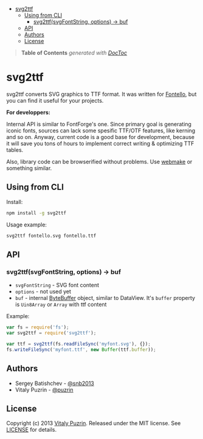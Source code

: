 

- [svg2ttf](#svg2ttf)
	- [Using from CLI](#using-from-cli)
		- [svg2ttf(svgFontString, options) -> buf](#svg2ttfsvgfontstring-options-->-buf)
	- [API](#api)
	- [Authors](#authors)
	- [License](#license)

> **Table of Contents**  *generated with [DocToc](http://doctoc.herokuapp.com/)*


svg2ttf
========

svg2ttf converts SVG graphics to TTF format. It was written for
[Fontello](http://fontello.com), but you can find it useful for your projects.

__For developpers:__

Internal API is similar to FontForge's one. Since primary goal
is generating iconic fonts, sources can lack some spesific TTF/OTF features,
like kerning and so on. Anyway, current code is a good base for development,
because it will save you tons of hours to implement correct writing & optimizing
TTF tables.

Also, library code can be browserified without problems. Use [webmake](https://github.com/medikoo/modules-webmake/)
or something similar.


Using from CLI
----------------

Install:

``` bash
npm install -g svg2ttf
```

Usage example:

``` bash
svg2ttf fontello.svg fontello.ttf
```

API
---

### svg2ttf(svgFontString, options) -> buf

- `svgFontString` - SVG font content
- `options` - not used yet
- `buf` - internal [ByteBuffer](https://github.com/fontello/svg2ttf/blob/master/lib/byte_buffer.js)
   object, similar to DataView. It's `buffer` property is  `Uin8Array` or `Array` with ttf content

Example:

``` javascript
var fs = require('fs');
var svg2ttf = require('svg2ttf');

var ttf = svg2ttf(fs.readFileSync('myfont.svg'), {});
fs.writeFileSync('myfont.ttf', new Buffer(ttf.buffer));
```

Authors
-------

* Sergey Batishchev - [@snb2013](https://github.com/snb2013)
* Vitaly Puzrin - [@puzrin](https://github.com/puzrin)


License
-------

Copyright (c) 2013 [Vitaly Puzrin](https://github.com/puzrin).
Released under the MIT license. See
[LICENSE](https://github.com/nodeca/svg2ttf/blob/master/LICENSE) for details.

